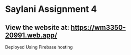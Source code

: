 # Saylani Assignment 4

## View the website at: https://wm3350-20991.web.app/

Deployed Using Firebase hosting
 
